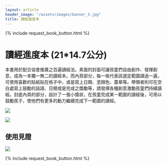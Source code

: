 ```yaml
---
layout: article
header_image: "/assets/images/banner_3.jpg"
title: 讀經進度本
---
```


{% include request_book_button.html %}

# 讀經進度本 (21*14.7公分)

 本書用於配合協會推廣之百遍讀經法。素面的封面可讓孩童們自由創作、發揮創意，成為一本獨一無二的讀經本。而內頁部分，每一格代表該選定範圍讀過一遍，可使用喜歡的貼紙貼在格子中，或是寫上日期、塗顏色、蓋章等。帶領者則可在空白處寫上鼓勵的話語、日期或是完成之獎勵等，請發揮各種創意激勵孩童們持續讀經。封底內頁的部分，設計了一張小獎狀，在孩童完成某一範圍的讀經後，可用以鼓勵孩子，使他們有更多的動力繼續完成下一範圍的讀經。


![]({{site.baseurl}}/assets/images/books/讀經進度本.jpg) 

![]({{site.baseurl}}/assets/images/books/讀經進度本二.jpg) 

## 使用見證

![]({{site.baseurl}}/assets/images/books/倪姐妹見證.png) 


{% include request_book_button.html %}
